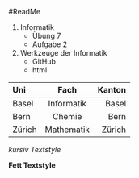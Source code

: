 #ReadMe
1. Informatik
    * Übung 7
    * Aufgabe 2
2. Werkzeuge der Informatik
    * GitHub
    * html

| Uni | Fach | Kanton |
|:------|:----:| --------:|
| Basel | Informatik | Basel |
| Bern | Chemie | Bern |
| Zürich | Mathematik| Zürich |
*kursiv Textstyle* 

**Fett Textstyle**
